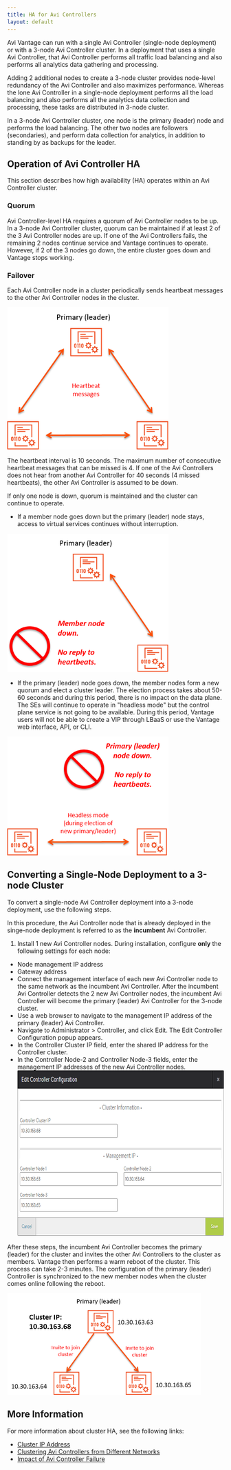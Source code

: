 ```yaml
---
title: HA for Avi Controllers
layout: default
---
```

Avi Vantage can run with a single Avi Controller (single-node deployment) or with a 3-node Avi Controller cluster. In a deployment that uses a single Avi Controller, that Avi Controller performs all traffic load balancing and also performs all analytics data gathering and processing.

Adding 2 additional nodes to create a 3-node cluster provides node-level redundancy of the Avi Controller and also maximizes performance. Whereas the lone Avi Controller in a single-node deployment performs all the load balancing and also performs all the analytics data collection and processing, these tasks are distributed in 3-node cluster.

In a 3-node Avi Controller cluster, one node is the primary (leader) node and performs the load balancing. The other two nodes are followers (secondaries), and perform data collection for analytics, in addition to standing by as backups for the leader.

## Operation of Avi Controller HA

This section describes how high availability (HA) operates within an Avi Controller cluster.

### Quorum

Avi Controller-level HA requires a quorum of Avi Controller nodes to be up. In a 3-node Avi Controller cluster, quorum can be maintained if at least 2 of the 3 Avi Controller nodes are up. If one of the Avi Controllers fails, the remaining 2 nodes continue service and Vantage continues to operate. However, if 2 of the 3 nodes go down, the entire cluster goes down and Vantage stops working.

### Failover

Each Avi Controller node in a cluster periodically sends heartbeat messages to the other Avi Controller nodes in the cluster.

<a href="img/admin-ctlr-cluster-heartbeats.png"><img src="img/admin-ctlr-cluster-heartbeats.png" alt="admin-ctlr-cluster-heartbeats" width="375" height="330"></a>

The heartbeat interval is 10 seconds. The maximum number of consecutive heartbeat messages that can be missed is 4. If one of the Avi Controllers does not hear from another Avi Controller for 40 seconds (4 missed heartbeats), the other Avi Controller is assumed to be down.

If only one node is down, quorum is maintained and the cluster can continue to operate.

* If a member node goes down but the primary (leader) node stays, access to virtual services continues without interruption.

<a href="img/admin-ctlr-cluster-heartbeats-missed-1.png"><img src="img/admin-ctlr-cluster-heartbeats-missed-1.png" alt="admin-ctlr-cluster-heartbeats-missed" width="375" height="321"></a>

* If the primary (leader) node goes down, the member nodes form a new quorum and elect a cluster leader. The election process takes about 50-60 seconds and during this period, there is no impact on the data plane. The SEs will continue to operate in "headless mode" but the control plane service is not going to be available. During this period, Vantage users will not be able to create a VIP through LBaaS or use the Vantage web interface, API, or CLI.

<a href="img/admin-ctlr-cluster-heartbeats-missed-headless-1.png"><img src="img/admin-ctlr-cluster-heartbeats-missed-headless-1.png" alt="admin-ctlr-cluster-heartbeats-missed-headless" width="375" height="276"></a>

## Converting a Single-Node Deployment to a 3-node Cluster

To convert a single-node Avi Controller deployment into a 3-node deployment, use the following steps.

In this procedure, the Avi Controller node that is already deployed in the singe-node deployment is referred to as the **incumbent** Avi Controller.

1. Install 1 new Avi Controller nodes. During installation, configure **only** the following settings for each node:

* Node management IP address
* Gateway address
* Connect the management interface of each new Avi Controller node to the same network as the incumbent Avi Controller. After the incumbent Avi Controller detects the 2 new Avi Controller nodes, the incumbent Avi Controller will become the primary (leader) Avi Controller for the 3-node cluster.
* Use a web browser to navigate to the management IP address of the primary (leader) Avi Controller.
* Navigate to Administrator &gt; Controller, and click Edit. The Edit Controller Configuration popup appears.
* In the Controller Cluster IP field, enter the shared IP address for the Controller cluster.
* In the Controller Node-2 and Controller Node-3 fields, enter the management IP addresses of the new Avi Controller nodes.<a href="img/admin-ctlr-cluster-info-3.png"><img src="img/admin-ctlr-cluster-info-3.png" alt="admin-ctlr-cluster-info" width="767" height="384"></a>

After these steps, the incumbent Avi Controller becomes the primary (leader) for the cluster and invites the other Avi Controllers to the cluster as members. Vantage then performs a warm reboot of the cluster. This process can take 2-3 minutes. The configuration of the primary (leader) Controller is synchronized to the new member nodes when the cluster comes online following the reboot.

<a href="img/admin-ctlr-cluster-topo-small-1.png"><img src="img/admin-ctlr-cluster-topo-small-1.png" alt="admin-ctlr-cluster-topo-small" width="450" height="236"></a>

## More Information

For more information about cluster HA, see the following links:

* <a href="/docs/latest/controller-cluster-ip">Cluster IP Address</a>
* <a href="/docs/latest/clustering-controllers-from-different-networks">Clustering Avi Controllers from Different Networks</a>
* <a href="/docs/latest/impact-of-a-controller-failure">Impact of Avi Controller Failure</a>